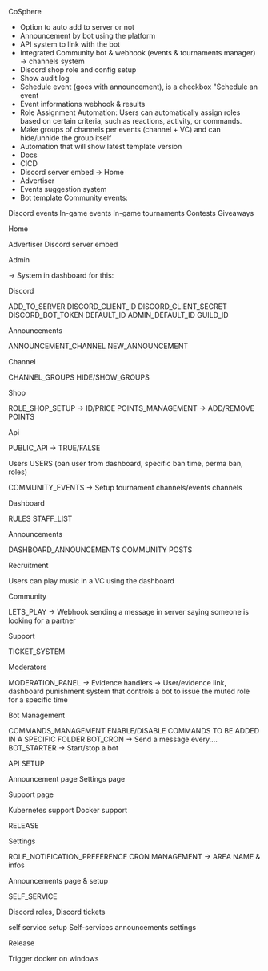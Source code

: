 CoSphere

- Option to auto add to server or not
- Announcement by bot using the platform
- API system to link with the bot
- Integrated Community bot & webhook (events & tournaments manager) -> channels system
- Discord shop role and config setup
- Show audit log
- Schedule event (goes with announcement), is a checkbox "Schedule an event
- Event informations webhook & results
- Role Assignment Automation: Users can automatically assign roles based on certain criteria, such as reactions, activity, or commands.
- Make groups of channels per events (channel + VC) and can hide/unhide the group itself
- Automation that will show latest template version
- Docs
- CICD
- Discord server embed -> Home
- Advertiser
- Events suggestion system
- Bot template
Community events:

Discord events
In-game events
In-game tournaments
Contests
Giveaways


Home

Advertiser
Discord server embed

Admin 

-> System in dashboard for this:

Discord

ADD_TO_SERVER 
DISCORD_CLIENT_ID
DISCORD_CLIENT_SECRET
DISCORD_BOT_TOKEN
DEFAULT_ID
ADMIN_DEFAULT_ID
GUILD_ID



Announcements

ANNOUNCEMENT_CHANNEL
NEW_ANNOUNCEMENT

Channel

CHANNEL_GROUPS
HIDE/SHOW_GROUPS

Shop

ROLE_SHOP_SETUP -> ID/PRICE
POINTS_MANAGEMENT -> ADD/REMOVE POINTS

Api

PUBLIC_API -> TRUE/FALSE

Users
USERS (ban user from dashboard, specific ban time, perma ban, roles)

COMMUNITY_EVENTS -> Setup tournament channels/events channels


Dashboard

RULES
STAFF_LIST

Announcements

DASHBOARD_ANNOUNCEMENTS
COMMUNITY POSTS

Recruitment

Users can play music in a VC using the dashboard




Community

LETS_PLAY -> Webhook sending a message in server saying someone is looking for a partner


Support

TICKET_SYSTEM

Moderators

MODERATION_PANEL -> Evidence handlers -> User/evidence link, dashboard punishment system that controls a bot to issue the muted role for a specific time

Bot Management

COMMANDS_MANAGEMENT ENABLE/DISABLE
COMMANDS TO BE ADDED IN A SPECIFIC FOLDER
BOT_CRON -> Send a message every....
BOT_STARTER -> Start/stop a bot





API SETUP

Announcement page
Settings page

Support page

Kubernetes support
Docker support

RELEASE





Settings

ROLE_NOTIFICATION_PREFERENCE
CRON MANAGEMENT -> AREA
NAME & infos


Announcements page & setup

SELF_SERVICE

Discord roles, Discord tickets







self service setup
Self-services
announcements
settings


Release


Trigger docker on windows